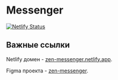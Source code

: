 # Messenger
[![Netlify Status](https://api.netlify.com/api/v1/badges/167659ff-6ebe-4162-a0f7-d284ef0a3936/deploy-status)](https://app.netlify.com/sites/zen-messenger/deploys)
## Важные ссылки

Netlify домен - [zen-messenger.netlify.app](https://zen-messenger.netlify.app/).

Figma проекта - [zen-messenger](https://www.figma.com/file/YIBTxZi3X4bYbdBJV1ZwJz/Untitled).
